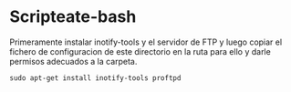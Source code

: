 # Scripteate-bash

Primeramente instalar inotify-tools y el servidor de FTP y luego copiar el fichero de configuracion de este directorio en la ruta para ello y darle permisos adecuados a la carpeta.

```shell
sudo apt-get install inotify-tools proftpd


